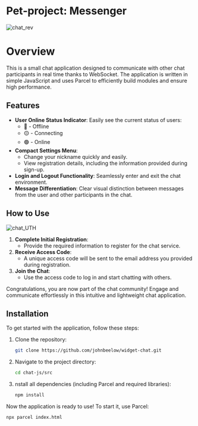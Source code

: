 # Pet-project: Messenger

![chat_rev](https://github.com/user-attachments/assets/41f41707-37a7-4e8d-9343-a7f65077cc2c)

# Overview

This is a small chat application designed to communicate with other chat participants in real time thanks to WebSocket. The application is written in simple JavaScript and uses Parcel to efficiently build modules and ensure high performance.

## Features

- **User Online Status Indicator**: Easily see the current status of users:
  - 🔴 - Offline
  - 🟡 - Connecting
  - 🟢 - Online
- **Compact Settings Menu**:
  - Change your nickname quickly and easily.
  - View registration details, including the information provided during sign-up.
- **Login and Logout Functionality**: Seamlessly enter and exit the chat environment.
- **Message Differentiation**: Clear visual distinction between messages from the user and other participants in the chat.

## How to Use
![chat_UTH](https://github.com/user-attachments/assets/62aa37c3-3768-4b2d-bec3-4d0382df2e27)
1. **Complete Initial Registration**:
   - Provide the required information to register for the chat service.
2. **Receive Access Code**:
   - A unique access code will be sent to the email address you provided during registration.
3. **Join the Chat**:
   - Use the access code to log in and start chatting with others.

Congratulations, you are now part of the chat community! Engage and communicate effortlessly in this intuitive and lightweight chat application.

## Installation

To get started with the application, follow these steps:

1. Clone the repository:
   ```bash
   git clone https://github.com/johnbeelow/widget-chat.git
   ```

2. Navigate to the project directory:
   ```bash
   cd chat-js/src
   ```

3. nstall all dependencies (including Parcel and required libraries):
   ```bash
   npm install
   ```

Now the application is ready to use! To start it, use Parcel:
```bash
npx parcel index.html 
